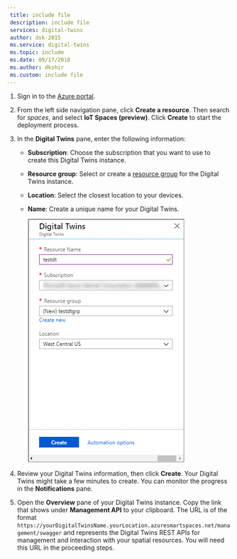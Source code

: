 ```yaml
---
 title: include file
 description: include file
 services: digital-twins
 author: dsk-2015
 ms.service: digital-twins
 ms.topic: include
 ms.date: 09/17/2018
 ms.author: dkshir
 ms.custom: include file
---
```


1. Sign in to the [Azure portal](http://portal.azure.com).

1. From the left side navigation pane, click **Create a resource**. Then search for *spaces*, and select **IoT Spaces (preview)**. Click **Create** to start the deployment process.

1. In the **Digital Twins** pane, enter the following information:
   * **Subscription**: Choose the subscription that you want to use to create this Digital Twins instance. 
   * **Resource group**: Select or create a [resource group](https://docs.microsoft.com/azure/azure-resource-manager/resource-group-overview#resource-groups) for the Digital Twins instance.
   * **Location**: Select the closest location to your devices.
   * **Name**: Create a unique name for your Digital Twins.

       ![Create Digital Twins](./media/create-digital-twins-portal/create-digital-twins-param.png)

1. Review your Digital Twins information, then click **Create**. Your Digital Twins might take a few minutes to create. You can monitor the progress in the **Notifications** pane.

1. Open the **Overview** pane of your Digital Twins instance. Copy the link that shows under **Management API** to your clipboard. The URL is of the format  `https://yourDigitalTwinsName.yourLocation.azuresmartspaces.net/management/swagger` and represents the Digital Twins REST APIs for management and interaction with your spatial resources. You will need this URL in the proceeding steps.
